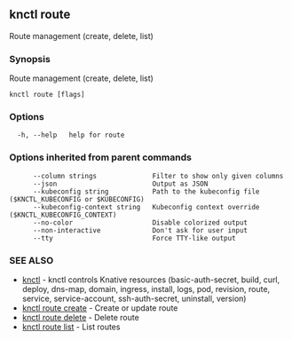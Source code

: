 ## knctl route

Route management (create, delete, list)

### Synopsis

Route management (create, delete, list)

```
knctl route [flags]
```

### Options

```
  -h, --help   help for route
```

### Options inherited from parent commands

```
      --column strings              Filter to show only given columns
      --json                        Output as JSON
      --kubeconfig string           Path to the kubeconfig file ($KNCTL_KUBECONFIG or $KUBECONFIG)
      --kubeconfig-context string   Kubeconfig context override ($KNCTL_KUBECONFIG_CONTEXT)
      --no-color                    Disable colorized output
      --non-interactive             Don't ask for user input
      --tty                         Force TTY-like output
```

### SEE ALSO

* [knctl](knctl.md)	 - knctl controls Knative resources (basic-auth-secret, build, curl, deploy, dns-map, domain, ingress, install, logs, pod, revision, route, service, service-account, ssh-auth-secret, uninstall, version)
* [knctl route create](knctl_route_create.md)	 - Create or update route
* [knctl route delete](knctl_route_delete.md)	 - Delete route
* [knctl route list](knctl_route_list.md)	 - List routes

